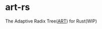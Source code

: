 # art-rs
The Adaptive Radix
Tree([ART](https://15721.courses.cs.cmu.edu/spring2016/papers/leis-icde2013.pdf))
for Rust(WIP)
